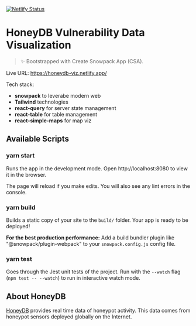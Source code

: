 [![Netlify Status](https://api.netlify.com/api/v1/badges/c92a5be9-49bb-4faa-8e95-46e6b92389e9/deploy-status)](https://app.netlify.com/sites/abuseip-viz/deploys)

# HoneyDB Vulnerability Data Visualization

> ✨ Bootstrapped with Create Snowpack App (CSA).

Live URL: https://honeydb-viz.netlify.app/

Tech stack:

- **snowpack** to leverabe modern web
- **Tailwind** technologies
- **react-query** for server state management
- **react-table** for table management
- **react-simple-maps** for map viz

## Available Scripts

### yarn start

Runs the app in the development mode.
Open http://localhost:8080 to view it in the browser.

The page will reload if you make edits.
You will also see any lint errors in the console.

### yarn build

Builds a static copy of your site to the `build/` folder.
Your app is ready to be deployed!

**For the best production performance:** Add a build bundler plugin like "@snowpack/plugin-webpack" to your `snowpack.config.js` config file.

### yarn test

Goes through the Jest unit tests of the project.
Run with the `--watch` flag (`npm test -- --watch`) to run in interactive watch mode.

## About HoneyDB

[HoneyDB](https://honeydb.io/about) provides real time data of honeypot activity. This data comes from honeypot sensors deployed globally on the Internet.


